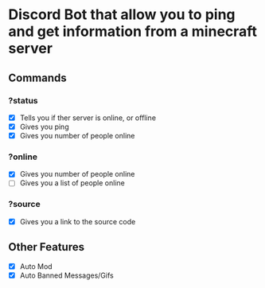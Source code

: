 # Discord Bot that allow you to ping and get information from a minecraft server

## Commands
### ?status 
- [X] Tells you if ther server is online, or offline
- [X] Gives you ping
- [X] Gives you number of people online
    
### ?online
- [X] Gives you number of people online
- [ ] Gives you a list of people online

### ?source
- [X] Gives you a link to the source code

## Other Features
- [X] Auto Mod
- [X] Auto Banned Messages/Gifs
